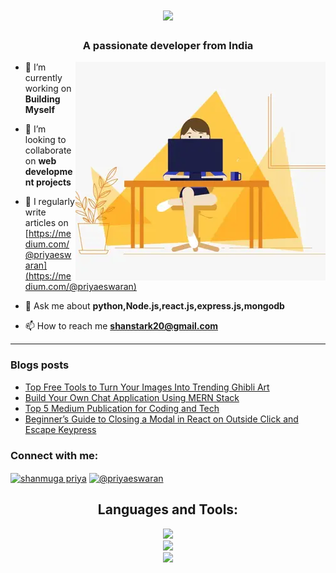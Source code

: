 <h1 align="center">
    <img src="https://readme-typing-svg.herokuapp.com/?font=Righteous&size=35&center=true&vCenter=true&width=500&height=70&duration=4000&lines=Hi+There!+👋;+I'm+Shanmuga+Priya!;" />
</h1>

<h3 align="center">A passionate developer from India</h3>
<img alt="profile gif" align="right" src=".github/workflows/ezgif.com-resize (1).webp">


- 🔭 I’m currently working on **Building Myself**

- 👯 I’m looking to collaborate on **web development projects**

- 📝 I regularly write articles on [https://medium.com/@priyaeswaran](https://medium.com/@priyaeswaran)

- 💬 Ask me about **python,Node.js,react.js,express.js,mongodb**

- 📫 How to reach me **shanstark20@gmail.com**

<hr>

### Blogs posts
<!-- BLOG-POST-LIST:START -->
- [Top Free Tools to Turn Your Images Into Trending Ghibli Art](https://medium.com/@priyaeswaran/top-free-tools-to-turn-your-images-into-trending-ghibli-art-3715a5fd18f5?source=rss-97f138d31355------2)
- [Build Your Own Chat Application Using MERN Stack](https://code.likeagirl.io/build-your-own-chat-application-using-mern-stack-c643e781589a?source=rss-97f138d31355------2)
- [Top 5 Medium Publication for Coding and Tech](https://medium.com/codeelevation/top-5-medium-publication-for-coding-and-tech-2690471b82eb?source=rss-97f138d31355------2)
- [Beginner’s Guide to Closing a Modal in React on Outside Click and Escape Keypress](https://medium.com/@priyaeswaran/beginners-guide-to-closing-a-modal-in-react-on-outside-click-and-escape-keypress-9812b1d48b84?source=rss-97f138d31355------2)
<!-- BLOG-POST-LIST:END -->



<h3 align="left">Connect with me:</h3>
<p align="left">
<a href="https://www.linkedin.com/in/shanmuga-priya-e-tech2" target="blank"><img align="center" src="https://raw.githubusercontent.com/rahuldkjain/github-profile-readme-generator/master/src/images/icons/Social/linked-in-alt.svg" alt="shanmuga priya" height="30" width="40" /></a>
<a href="https://medium.com/@priyaeswaran" target="blank"><img align="center" src="https://raw.githubusercontent.com/rahuldkjain/github-profile-readme-generator/master/src/images/icons/Social/medium.svg" alt="@priyaeswaran" height="30" width="40" /></a>
</p>


<h2 align="center">Languages and Tools:</h2>

<div align="center">
    <img src="https://skillicons.dev/icons?i=html,css,javascript,react,nodejs,express" /><br>
    <img src="https://skillicons.dev/icons?i=redux,tailwindcss,python,flask,mongodb,pug" /><br>
    <img src ="https://skillicons.dev/icons?i=vscode,github,git,postman" /><br>
</div>






